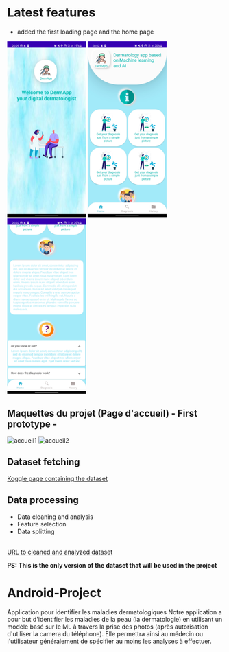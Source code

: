 # Latest features
- added the first loading page and the home page 
<img width="184" alt="home page" src="https://github.com/aminerhioui/Android-Project/blob/zahar_branch/Screenshot_20220420-200914.jpg">
<img width="184" alt="home page" src="https://github.com/aminerhioui/Android-Project/blob/zahar_branch/Screenshot_20220420-200241.jpg">
<img width="184" alt="home page" src="https://github.com/aminerhioui/Android-Project/blob/zahar_branch/Screenshot_20220420-200254.jpg">

## Maquettes du projet (Page d'accueil) - First prototype -
<img width="184" alt="accueil1" src="https://user-images.githubusercontent.com/77229978/159387905-e8dabc1e-fed8-469f-8ad7-72bf4f3141c8.png">
<img width="178" alt="accueil2" src="https://user-images.githubusercontent.com/77229978/159387948-8653ccc6-9d35-4069-b38a-157b7b71e030.png">
<h2>Dataset fetching </h2>
<a href="https://www.kaggle.com/datasets/shubhamgoel27/dermnet?resource=download" target="_blank">Koggle page containing the dataset</a>
<h2>Data processing</h2>
<ul>
  <li>Data cleaning and analysis</li>
  <li>Feature selection</li>
  <li>Data splitting</li>
</ul>
<br />
<a href="https://drive.google.com/file/d/1F9BMRLfG0Mh_H-eUg4WQTY0OaQDkQOOz/view?usp=sharing" targer="_blank">URL to cleaned and analyzed dataset</a>
<p><b>PS: This is the only version of the dataset that will be used in the project</b></p>

# Android-Project
Application pour identifier les maladies dermatologiques
Notre application a pour but d'identifier les maladies de la
peau (la dermatologie) en utilisant un modèle basé sur le ML à
travers la prise des photos (après autorisation d'utiliser la
camera du téléphone). Elle permettra ainsi au médecin ou
l'utilisateur généralement de spécifier au moins les analyses
à effectuer.

